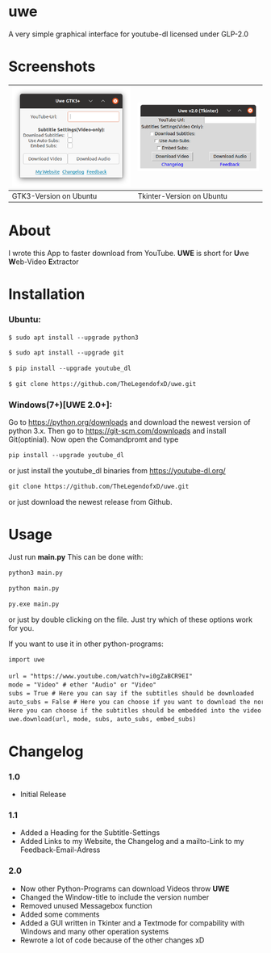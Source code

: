 # uwe
A very simple graphical interface for youtube-dl licensed under GLP-2.0

# Screenshots
|![Screenshot Ubuntu GTK3 with the Yaru-Theme](https://github.com/TheLegendofxD/uwe/blob/main/github_assets/uwe-yaru.png?raw=true)|![Screenshot Ubuntu Tkinter](https://github.com/TheLegendofxD/uwe/blob/main/github_assets/uwe-tk.png?raw=true)|
--- | ---
| GTK3-Version on Ubuntu | Tkinter-Version on Ubuntu |

# About
I wrote this App to faster download from YouTube.
**UWE** is short for **U**we **W**eb-Video **E**xtractor

# Installation
### Ubuntu:
  ```diff
  $ sudo apt install --upgrade python3
  ```
  
  ```diff
  $ sudo apt install --upgrade git
  ```
  
  ```diff
  $ pip install --upgrade youtube_dl
  ```
  ```diff
  $ git clone https://github.com/TheLegendofxD/uwe.git
  ```

### Windows(7+)[UWE 2.0+]:

  Go to https://python.org/downloads and download the newest version of python 3.x.
  Then go to https://git-scm.com/downloads and install Git(optinial).
  Now open the Comandpromt and type
  ```diff
  pip install --upgrade youtube_dl
  ```
  or just install the youtube_dl binaries from https://youtube-dl.org/
  
  ```diff
  git clone https://github.com/TheLegendofxD/uwe.git
  ```
  or just download the newest release from Github.

# Usage
Just run **main.py**
This can be done with:
```diff
python3 main.py
```
```diff
python main.py
```
```diff
py.exe main.py
```

or just by double clicking on the file.
Just try which of these options work for you.

If you want to use it in other python-programs:
```diff
import uwe

url = "https://www.youtube.com/watch?v=i0gZaBCR9EI"
mode = "Video" # ether "Audio" or "Video"
subs = True # Here you can say if the subtitles should be downloaded
auto_subs = False # Here you can choose if you want to download the normal subtitles or the automaticly generated subtitles
Here you can choose if the subtitles should be embedded into the video file. This could cause problems with some video players
uwe.download(url, mode, subs, auto_subs, embed_subs)
``` 
# Changelog
### 1.0
- Initial Release

### 1.1
- Added a Heading for the Subtitle-Settings
- Added Links to my Website, the Changelog and a mailto-Link to my Feedback-Email-Adress

### 2.0
- Now other Python-Programs can download Videos throw **UWE**
- Changed the Window-title to include the version number
- Removed unused Messagebox function
- Added some comments
- Added a GUI written in Tkinter and a Textmode for compability with Windows and many other operation systems
- Rewrote a lot of code because of the other changes xD

